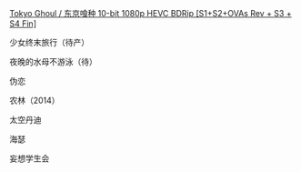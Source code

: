 [Tokyo Ghoul / 东京喰种 10-bit 1080p HEVC BDRip [S1+S2+OVAs Rev + S3 + S4 Fin]](https://vcb-s.com/archives/17893)

少女终末旅行（待产）

夜晚的水母不游泳（待）

伪恋

农林（2014）

太空丹迪

海瑟

妄想学生会

